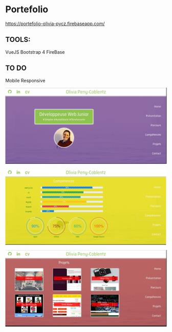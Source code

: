 # Portefolio

https://portefolio-olivia-pycz.firebaseapp.com/

## TOOLS:
VueJS
Bootstrap 4
FireBase

## TO DO
Mobile Responsive

![screenshots](https://github.com/oliviapycz/portfolio/raw/develop/docs/portfolio_home.jpg)

![screenshots](https://github.com/oliviapycz/portfolio/raw/develop/docs/portfolio_competences.jpg)

![screenshots](https://github.com/oliviapycz/portfolio/raw/develop/docs/portfolio_projets.jpg)
